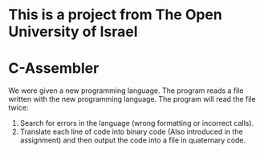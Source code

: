 # This is a project from The Open University of Israel
# C-Assembler
We were given a new programming language.
The program reads a file written with the new programming language.
The program will read the file twice:

1. Search for errors in the language (wrong formatting or incorrect calls).
2. Translate each line of code into binary code (Also introduced in the assignment) and then output the code into a file in quaternary code.
